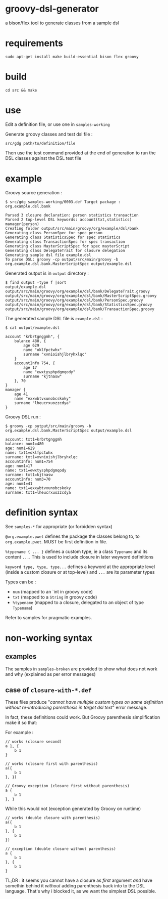 # groovy-dsl-generator

a bison/flex tool to generate classes from a sample dsl

# requirements

    sudo apt-get install make build-essential bison flex groovy

# build

    cd src && make

# use

Edit a definition file, or use one in `samples-working`

Generate groovy classes and test dsl file :

    src/gdg path/to/definition/file

Then use the test command provided at the end of generation to run the DSL classes against the DSL test file

# example

Groovy source generation :

    $ src/gdg samples-working/0003.def Target package : org.example.dsl.bank

    Parsed 3 closure declaration: person statistics transaction
    Parsed 2 top-level DSL keywords: account(txt,statistics) manager(person)
    Creating folder output/src/main/groovy/org/example/dsl/bank
    Generating class PersonSpec for spec person
    Generating class StatisticsSpec for spec statistics
    Generating class TransactionSpec for spec transaction
    Generating class MasterScriptSpec for spec masterScript
    Generating class DelegateTrait for closure delegation
    Generating sample dsl file example.dsl
    To parse DSL: groovy -cp output/src/main/groovy -b org.example.dsl.bank.MasterScriptSpec output/example.dsl

Generated output is in `output` directory :

    $ find output -type f |sort
    output/example.dsl
    output/src/main/groovy/org/example/dsl/bank/DelegateTrait.groovy
    output/src/main/groovy/org/example/dsl/bank/MasterScriptSpec.groovy
    output/src/main/groovy/org/example/dsl/bank/PersonSpec.groovy
    output/src/main/groovy/org/example/dsl/bank/StatisticsSpec.groovy
    output/src/main/groovy/org/example/dsl/bank/TransactionSpec.groovy

The generated sample DSL file is `example.dsl` :

    $ cat output/example.dsl

    account "krbrtgnggmh", {
        balance 480, {
            age 629
            name "oklfpctwhx"
            surname "xvnioishjlbryhxlqc"
        }
        accountInfo 754, {
            age 17
            name "ewxtysphpdgmqody"
            surname "kjtnasw"
        }, 70
    }
    manager {
        age 41
        name "exxwbtvxunobcskoky"
        surname "lheucrxuozzcdya"
    }

Groovy DSL run :

    $ groovy -cp output/src/main/groovy -b org.example.dsl.bank.MasterScriptSpec output/example.dsl

    account: txt1=krbrtgnggmh
    balance: num1=480
    age: num1=629
    name: txt1=oklfpctwhx
    surname: txt1=xvnioishjlbryhxlqc
    accountInfo: num1=754
    age: num1=17
    name: txt1=ewxtysphpdgmqody
    surname: txt1=kjtnasw
    accountInfo: num3=70
    age: num1=41
    name: txt1=exxwbtvxunobcskoky
    surname: txt1=lheucrxuozzcdya

# definition syntax

See `samples-*` for appropriate (or forbidden syntax)

`@org.example.pwet` defines the package the classes belong to, to `org.example.pwet`. MUST be first definition in file.

`%typename { ... }` defines a custom type, ie a class `Typename` and its content `...`. This is used to include closure in later weyword definitions

`keyword type, type, type...` defines a keyword at the appropriate level (inside a custom closure or at top-level) and `...` are its parameter types

Types can be :

- `num` (mapped to an `int in groovy code)
- `txt` (mapped to a `String` in groovy code)
- `%typename` (mapped to a closure, delegated to an object of type `Typename`)

Refer to samples for pragmatic examples.

# non-working syntax

## examples

The samples in `samples-broken` are provided to show what does not work and why (explained as per error messages)

## case of `closure-with-*.def`

These files produce "_cannot have multiple custom types on same definition without re-introducing parenthesis in target dsl text_" error message.

In fact, these definitions could work. But Groovy parenthesis simplification make it so that:

For example :

    // works (closure second)
    a 1, {
        b 1
    }

    // works (closure first with parenthesis)
    a({
        b 1
    }, 1)

    // Groovy exception (closure first without parenthesis)
    a {
        b 1
    }, 1


While this would not (exception generated by Groovy on runtime)

    // works (double closure with parenthesis)
    a({
        b 1
    }, {
        b 1
    })

    // exception (double closure without parenthesis)
    a {
        b 1
    }, {
        b 1
    }

TL;DR : it seems you cannot have a closure as *first* argument *and* have somethin behind it *without* adding parenthesis back into to the DSL language. That's why i blocked it, as we want the simplest DSL possible.

